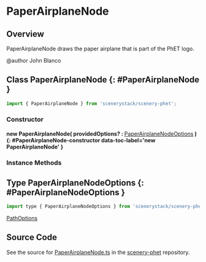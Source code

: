 # PaperAirplaneNode

## Overview

PaperAirplaneNode draws the paper airplane that is part of the PhET logo.

@author John Blanco

## Class PaperAirplaneNode {: #PaperAirplaneNode }


```js
import { PaperAirplaneNode } from 'scenerystack/scenery-phet';
```
### Constructor

#### new PaperAirplaneNode( providedOptions? : <span style="font-weight: 400;">[PaperAirplaneNodeOptions](../scenery-phet/PaperAirplaneNode.md#PaperAirplaneNodeOptions)</span> ) {: #PaperAirplaneNode-constructor data-toc-label='new PaperAirplaneNode' }

### Instance Methods





## Type PaperAirplaneNodeOptions {: #PaperAirplaneNodeOptions }


```js
import type { PaperAirplaneNodeOptions } from 'scenerystack/scenery-phet';
```


[PathOptions](../scenery/Path.md#PathOptions)



## Source Code

See the source for [PaperAirplaneNode.ts](https://github.com/phetsims/scenery-phet/blob/main/js/PaperAirplaneNode.ts) in the [scenery-phet](https://github.com/phetsims/scenery-phet) repository.
